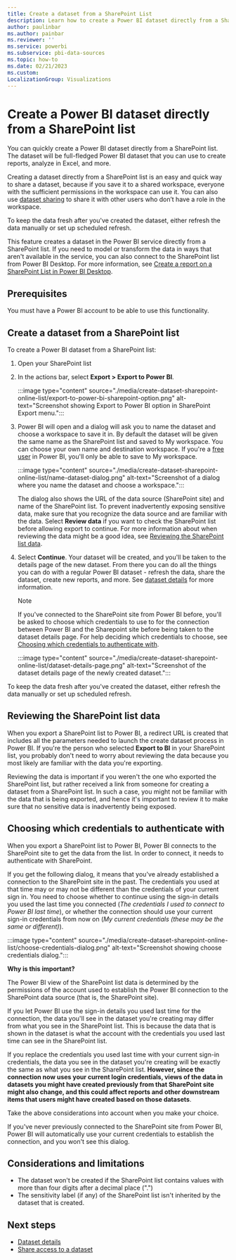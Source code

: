 ```yaml
---
title: Create a dataset from a SharePoint List
description: Learn how to create a Power BI dataset directly from a SharePoint Online list.
author: paulinbar
ms.author: painbar
ms.reviewer: ''
ms.service: powerbi
ms.subservice: pbi-data-sources
ms.topic: how-to
ms.date: 02/21/2023
ms.custom:
LocalizationGroup: Visualizations
---
```

# Create a Power BI dataset directly from a SharePoint list

You can quickly create a Power BI dataset directly from a SharePoint list. The dataset will be full-fledged Power BI dataset that you can use to create reports, analyze in Excel, and more.

Creating a dataset directly from a SharePoint list is an easy and quick way to share a dataset, because if you save it to a shared workspace, everyone with the sufficient permissions in the workspace can use it. You can also use [dataset sharing](./service-datasets-share.md) to share it with other users who don’t have a role in the workspace.

To keep the data fresh after you've created the dataset, either refresh the data manually or set up scheduled refresh.

This feature creates a dataset in the Power BI service directly from a SharePoint list. If you need to model or transform the data in ways that aren't available in the service, you can also connect to the SharePoint list from Power BI Desktop. For more information, see [Create a report on a SharePoint List in Power BI Desktop](./desktop-sharepoint-online-list.md).

## Prerequisites

You must have a Power BI account to be able to use this functionality.

## Create a dataset from a SharePoint list

To create a Power BI dataset from a SharePoint list:
1. Open your SharePoint list

1. In the actions bar, select **Export > Export to Power BI**.

    :::image type="content" source="./media/create-dataset-sharepoint-online-list/export-to-power-bi-sharepoint-option.png" alt-text="Screenshot showing Export to Power BI option in SharePoint Export menu.":::

1. Power BI will open and a dialog will ask you to name the dataset and choose a workspace to save it in. By default the dataset will be given the same name as the SharePoint list and saved to My workspace. You can choose your own name and destination workspace. If you're a [free user](../fundamentals/service-features-license-type.md#free-per-user-license) in Power BI, you'll only be able to save to My workspace.

    :::image type="content" source="./media/create-dataset-sharepoint-online-list/name-dataset-dialog.png" alt-text="Screenshot of a dialog where you name the dataset and choose a workspace.":::

    The dialog also shows the URL of the data source (SharePoint site) and name of the SharePoint list. To prevent inadvertently exposing sensitive data, make sure that you recognize the data source and are familiar with the data. Select **Review data** if you want to check the SharePoint list before allowing export to continue. For more information about when reviewing the data might be a good idea, see [Reviewing the SharePoint list data](#reviewing-the-sharepoint-list-data).

1. Select **Continue**. Your dataset will be created, and you'll be taken to the details page of the new dataset. From there you can do all the things you can do with a regular Power BI dataset - refresh the data, share the dataset, create new reports, and more. See [dataset details](./service-dataset-details-page.md) for more information.

    > [!NOTE]
    > If you've connected to the SharePoint site from Power BI before, you'll be asked to choose which credentials to use to for the connection between Power BI and the Sharepoint site before being taken to the dataset details page. For help deciding which credentials to choose, see [Choosing which credentials to authenticate with](#choosing-which-credentials-to-authenticate-with).

    :::image type="content" source="./media/create-dataset-sharepoint-online-list/dataset-details-page.png" alt-text="Screenshot of the dataset details page of the newly created dataset.":::

To keep the data fresh after you've created the dataset, either refresh the data manually or set up scheduled refresh.

## Reviewing the SharePoint list data

When you export a SharePoint list to Power BI, a redirect URL is created that includes all the parameters needed to launch the create dataset process in Power BI. If you're the person who selected **Export to BI** in your SharePoint list, you probably don't need to worry about reviewing the data because you most likely are familiar with the data you're exporting.

Reviewing the data is important if you weren't the one who exported the SharePoint list, but rather received a link from someone for creating a dataset from a SharePoint list. In such a case, you might not be familiar with the data that is being exported, and hence it's important to review it to make sure that no sensitive data is inadvertently being exposed.

## Choosing which credentials to authenticate with

When you export a SharePoint list to Power BI, Power BI connects to the SharePoint site to get the data from the list. In order to connect, it needs to authenticate with SharePoint.

If you get the following dialog, it means that you've already established a connection to the SharePoint site in the past. The credentials you used at that time may or may not be different than the credentials of your current sign in. You need to choose whether to continue using the sign-in details you used the last time you connected (*The credentials I used to connect to Power BI last time*), or whether the connection should use your current sign-in credentials from now on (*My current credentials (these may be the same or different)*).

:::image type="content" source="./media/create-dataset-sharepoint-online-list/choose-credentials-dialog.png" alt-text="Screenshot showing choose credentials dialog.":::

**Why is this important?**

The Power BI view of the SharePoint list data is determined by the permissions of the account used to establish the Power BI connection to the SharePoint data source (that is, the SharePoint site).

If you let Power BI use the sign-in details you used last time for the connection, the data you'll see in the dataset you're creating may differ from what you see in the SharePoint list. This is because the data that is shown in the dataset is what the account with the credentials you used last time can see in the SharePoint list.

If you replace the credentials you used last time with your current sign-in credentials, the data you see in the dataset you're creating will be exactly the same as what you see in the SharePoint list. **However, since the connection now uses your current login credentials, views of the data in datasets you might have created previously from that SharePoint site might also change, and this could affect reports and other downstream items that users might have created based on those datasets**.

Take the above considerations into account when you make your choice.

If you've never previously connected to the SharePoint site from Power BI, Power BI will automatically use your current credentials to establish the connection, and you won't see this dialog.

## Considerations and limitations

* The dataset won't be created if the SharePoint list contains values with more than four digits after a decimal place (".")
* The sensitivity label (if any) of the SharePoint list isn't inherited by the dataset that is created.

## Next steps

* [Dataset details](./service-dataset-details-page.md)
* [Share access to a dataset](./service-datasets-share.md)